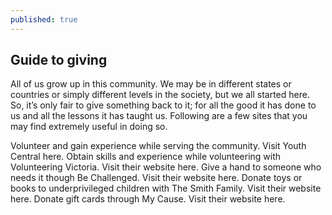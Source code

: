 ```yaml
---
published: true
---
```

## Guide to giving

All of us grow up in this community. We may be in different states or countries or simply different levels in the society, but we all started here. So, it’s only fair to give something back to it; for all the good it has done to us and all the lessons it has taught us. Following are a few sites that you may find extremely useful in doing so.

Volunteer and gain experience while serving the community. Visit Youth Central here.
Obtain skills and experience while volunteering with Volunteering Victoria. Visit their website here.
Give a hand to someone who needs it though Be Challenged. Visit their website here.
Donate toys or books to underprivileged children with The Smith Family. Visit their website here.
Donate gift cards through My Cause. Visit their website here.
